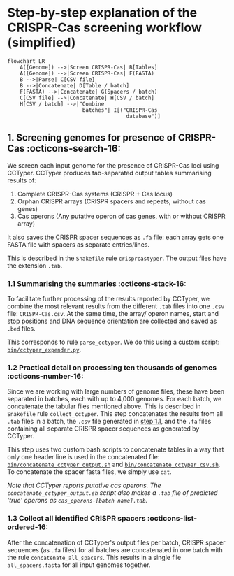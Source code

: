 # Step-by-step explanation of the CRISPR-Cas screening workflow (simplified)

``` mermaid title="CRISPR-Cas screening"
flowchart LR
    A([Genome]) -->|Screen CRISPR-Cas| B[Tables]
    A([Genome]) -->|Screen CRISPR-Cas| F(FASTA)
    B -->|Parse| C[CSV file]
    B -->|Concatenate| D[Table / batch]
    F(FASTA) -->|Concatenate| G(Spacers / batch)
    C[CSV file] -->|Concatenate| H[CSV / batch]
    H[CSV / batch] -->|"Combine
                        batches"| I[("CRISPR-Cas
                                      database")]
```

## 1. Screening genomes for presence of CRISPR-Cas :octicons-search-16:

We screen each input genome for the presence of CRISPR-Cas loci using CCTyper.
CCTyper produces tab-separated output tables summarising results of:

1. Complete CRISPR-Cas systems (CRISPR + Cas locus)
2. Orphan CRISPR arrays (CRISPR spacers and repeats, without cas genes)
3. Cas operons (Any putative operon of cas genes, with or without CRISPR array)

It also saves the CRISPR spacer sequences as `.fa` file:
each array gets one FASTA file with spacers as separate entries/lines.

This is described in the `Snakefile` rule `crisprcastyper`.
The output files have the extension `.tab`.

### 1.1 Summarising the summaries :octicons-stack-16:

To facilitate further processing of the results reported by CCTyper,
we combine the most relevant results from the different `.tab` files
into one `.csv` file: `CRISPR-Cas.csv`. At the same time, the array/
operon names, start and stop positions and DNA sequence orientation
are collected and saved as `.bed` files.

This corresponds to rule `parse_cctyper`.
We do this using a custom script: [`bin/cctyper_expender.py`](bin/cctyper_extender.py).

### 1.2 Practical detail on processing ten thousands of genomes :octicons-number-16:

Since we are working with large numbers of genome files, these have
been separated in batches, each with up to 4,000 genomes. For each batch,
we concatenate the tabular files mentioned above. This is described in
`Snakefile` rule `collect_cctyper`.
This step concatenates the results from all `.tab` files in a batch,
the `.csv` file generated in [step 1.1](#11-summarising-the-summaries),
and the `.fa` files containing all separate CRISPR spacer sequences
as generated by CCTyper.

This step uses two custom bash scripts to concatenate tables in a way
that only one header line is used in the concatenated file:
[`bin/concatenate_cctyper_output.sh`](bin/concatenate_cctyper_output.sh) and
[`bin/concatenate_cctyper_csv.sh`](bin/concatenate_cctyper_csv.sh).
To concatenate the spacer fasta files, we simply use `cat`.

_Note that CCTyper reports putative cas operons._
_The `concatenate_cctyper_output.sh` script also makes a `.tab` file of_
_predicted 'true' operons as `cas_operons-[batch name].tab`._

### 1.3 Collect all identified CRISPR spacers :octicons-list-ordered-16:

After the concatenation of CCTyper's output files per batch, CRISPR
spacer sequences (as `.fa` files) for all batches are concatenated
in one batch with the rule `concatenate_all_spacers`.
This results in a single file `all_spacers.fasta` for all input genomes together.
